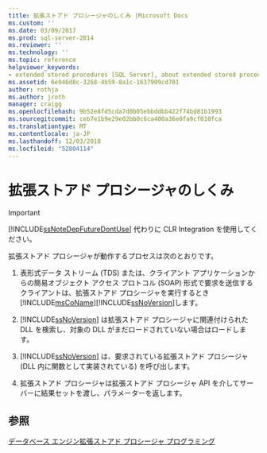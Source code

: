 ```yaml
---
title: 拡張ストアド プロシージャのしくみ |Microsoft Docs
ms.custom: ''
ms.date: 03/09/2017
ms.prod: sql-server-2014
ms.reviewer: ''
ms.technology: ''
ms.topic: reference
helpviewer_keywords:
- extended stored procedures [SQL Server], about extended stored procedures
ms.assetid: 6e946d8c-3268-4b59-8a1c-1637909cd701
author: rothja
ms.author: jroth
manager: craigg
ms.openlocfilehash: 9b52e8fd5cda7d0b05ebbddbb422f74bd81b1993
ms.sourcegitcommit: ceb7e1b9e29e02bb0c6ca400a36e0fa9cf010fca
ms.translationtype: MT
ms.contentlocale: ja-JP
ms.lasthandoff: 12/03/2018
ms.locfileid: "52804114"
---
```

# <a name="how-extended-stored-procedures-work"></a>拡張ストアド プロシージャのしくみ
    
> [!IMPORTANT]  
>  [!INCLUDE[ssNoteDepFutureDontUse](../../includes/ssnotedepfuturedontuse-md.md)] 代わりに CLR Integration を使用してください。  
  
 拡張ストアド プロシージャが動作するプロセスは次のとおりです。  
  
1.  表形式データ ストリーム (TDS) または、クライアント アプリケーションからの簡易オブジェクト アクセス プロトコル (SOAP) 形式で要求を送信するクライアントは、拡張ストアド プロシージャを実行するとき[!INCLUDE[msCoName](../../includes/msconame-md.md)][!INCLUDE[ssNoVersion](../../includes/ssnoversion-md.md)]します。  
  
2.  [!INCLUDE[ssNoVersion](../../includes/ssnoversion-md.md)] は拡張ストアド プロシージャに関連付けられた DLL を検索し、対象の DLL がまだロードされていない場合はロードします。  
  
3.  [!INCLUDE[ssNoVersion](../../includes/ssnoversion-md.md)] は、要求されている拡張ストアド プロシージャ (DLL 内に関数として実装されている) を呼び出します。  
  
4.  拡張ストアド プロシージャは拡張ストアド プロシージャ API を介してサーバーに結果セットを渡し、パラメーターを返します。  
  
## <a name="see-also"></a>参照  
 [データベース エンジン拡張ストアド プロシージャ プログラミング](../database-engine-extended-stored-procedure-programming.md)  
  
  
